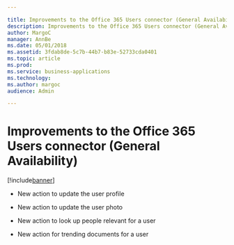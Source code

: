 ```yaml
---

title: Improvements to the Office 365 Users connector (General Availability)
description: Improvements to the Office 365 Users connector (General Availability)
author: MargoC
manager: AnnBe
ms.date: 05/01/2018
ms.assetid: 3fdab8de-5c7b-44b7-b83e-52733cda0401
ms.topic: article
ms.prod: 
ms.service: business-applications
ms.technology: 
ms.author: margoc
audience: Admin

---
```


# Improvements to the Office 365 Users connector (General Availability)

[!include[banner](../../../includes/banner.md)]

-   New action to update the user profile

-   New action to update the user photo

-   New action to look up people relevant for a user

-   New action for trending documents for a user
